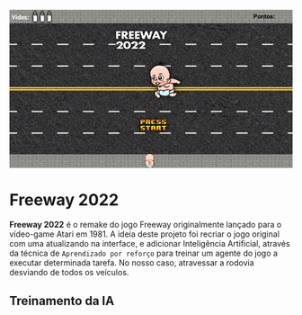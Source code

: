 <img src="assets/statics/cover.png" align="middle" width="3000"/>

# Freeway 2022

**Freeway 2022** é o remake do jogo Freeway originalmente lançado para o vídeo-game Atari em 1981.
A ideia deste projeto foi recriar o jogo original com uma atualizando na interface, e adicionar Inteligência Artificial, através da técnica de `Aprendizado por reforço` para treinar um agente do jogo a executar determinada tarefa. No nosso caso, atravessar a rodovia desviando de todos os veículos.

## Treinamento da IA
